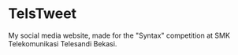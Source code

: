 # TelsTweet
My social media website, made for the "Syntax" competition at SMK Telekomunikasi Telesandi Bekasi.
